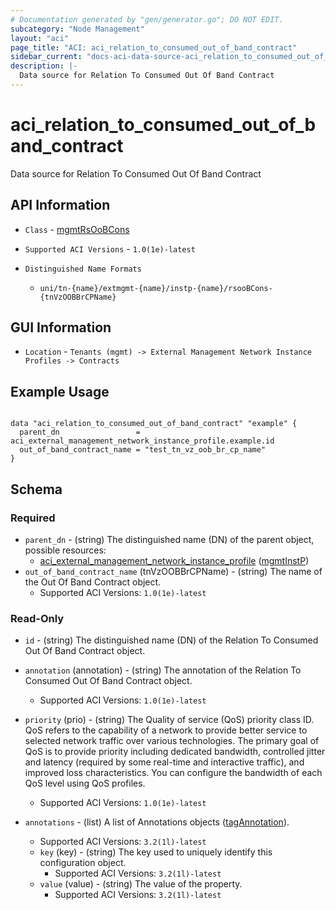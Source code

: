 ```yaml
---
# Documentation generated by "gen/generator.go"; DO NOT EDIT.
subcategory: "Node Management"
layout: "aci"
page_title: "ACI: aci_relation_to_consumed_out_of_band_contract"
sidebar_current: "docs-aci-data-source-aci_relation_to_consumed_out_of_band_contract"
description: |-
  Data source for Relation To Consumed Out Of Band Contract
---
```


# aci_relation_to_consumed_out_of_band_contract #

Data source for Relation To Consumed Out Of Band Contract

## API Information ##

* `Class` - [mgmtRsOoBCons](https://pubhub.devnetcloud.com/media/model-doc-latest/docs/app/index.html#/objects/mgmtRsOoBCons/overview)

* `Supported ACI Versions` - `1.0(1e)-latest`

* `Distinguished Name Formats`
  - `uni/tn-{name}/extmgmt-{name}/instp-{name}/rsooBCons-{tnVzOOBBrCPName}`

## GUI Information ##

* `Location` - `Tenants (mgmt) -> External Management Network Instance Profiles -> Contracts`

## Example Usage ##

```hcl

data "aci_relation_to_consumed_out_of_band_contract" "example" {
  parent_dn                 = aci_external_management_network_instance_profile.example.id
  out_of_band_contract_name = "test_tn_vz_oob_br_cp_name"
}

```

## Schema

### Required

* `parent_dn` - (string) The distinguished name (DN) of the parent object, possible resources:
  - [aci_external_management_network_instance_profile](https://registry.terraform.io/providers/CiscoDevNet/aci/latest/docs/resources/external_management_network_instance_profile) ([mgmtInstP](https://pubhub.devnetcloud.com/media/model-doc-latest/docs/app/index.html#/objects/mgmtInstP/overview))
* `out_of_band_contract_name` (tnVzOOBBrCPName) - (string) The name of the Out Of Band Contract object.
  - Supported ACI Versions: `1.0(1e)-latest`

### Read-Only

* `id` - (string) The distinguished name (DN) of the Relation To Consumed Out Of Band Contract object.
* `annotation` (annotation) - (string) The annotation of the Relation To Consumed Out Of Band Contract object.
  - Supported ACI Versions: `1.0(1e)-latest`
* `priority` (prio) - (string) The Quality of service (QoS) priority class ID. QoS refers to the capability of a network to provide better service to selected network traffic over various technologies. The primary goal of QoS is to provide priority including dedicated bandwidth, controlled jitter and latency (required by some real-time and interactive traffic), and improved loss characteristics. You can configure the bandwidth of each QoS level using QoS profiles.
  - Supported ACI Versions: `1.0(1e)-latest`

* `annotations` - (list) A list of Annotations objects ([tagAnnotation](https://pubhub.devnetcloud.com/media/model-doc-latest/docs/app/index.html#/objects/tagAnnotation/overview)).
  - Supported ACI Versions: `3.2(1l)-latest`
  * `key` (key) - (string) The key used to uniquely identify this configuration object.
    - Supported ACI Versions: `3.2(1l)-latest`
  * `value` (value) - (string) The value of the property.
    - Supported ACI Versions: `3.2(1l)-latest`
